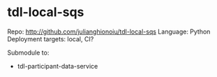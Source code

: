 # tdl-local-sqs

Repo: http://github.com/julianghionoiu/tdl-local-sqs
Language: Python
Deployment targets: local, CI?

Submodule to:

- tdl-participant-data-service